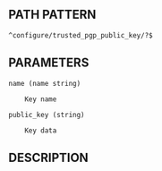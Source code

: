 ## PATH PATTERN

    ^configure/trusted_pgp_public_key/?$

<no synopsis>

## PARAMETERS

    name (name string)

        Key name

    public_key (string)

        Key data

## DESCRIPTION

<no description>
